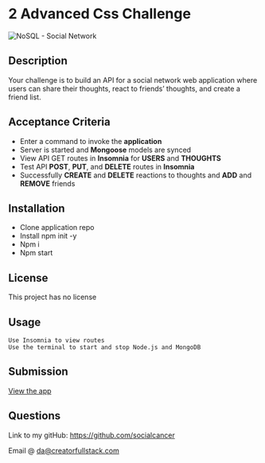 # 2 Advanced Css Challenge

![NoSQL - Social Network](/assets/img/no-SQL-GETAll.gif)

## Description

Your challenge is to build an API for a social network web application where users can share their thoughts, react to friends’ thoughts, and create a friend list.

## Acceptance Criteria

- Enter a command to invoke the **application**
- Server is started and **Mongoose** models are synced
- View API GET routes in **Insomnia** for **USERS** and **THOUGHTS**
- Test API **POST**, **PUT**, and **DELETE** routes in **Insomnia**
- Successfully **CREATE** and **DELETE** reactions to thoughts and **ADD** and **REMOVE** friends

## Installation

- Clone application repo
- Install npm init -y
- Npm i
- Npm start

## License

This project has no license

## Usage

```
Use Insomnia to view routes
Use the terminal to start and stop Node.js and MongoDB
```

## Submission

[View the app](https://drive.google.com/drive/folders/13cnZR41KTPgyL-P_J2OvzbxuSJMnofjW?usp=sharing)

## Questions

Link to my gitHub: https://github.com/socialcancer

Email @ da@creatorfullstack.com
